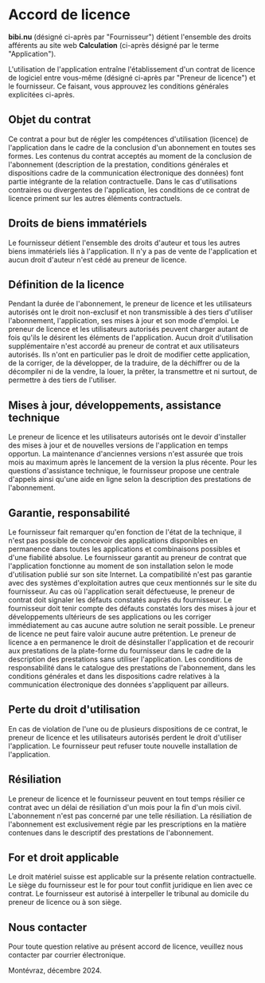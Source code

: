 # Accord de licence

**bibi.nu** (désigné ci-après par "Fournisseur") détient l'ensemble des droits
afférents au site web **Calculation** (ci-après désigné par le terme
"Application").

L'utilisation de l'application entraîne l'établissement d'un contrat de licence
de logiciel entre vous-même (désigné ci-après par "Preneur de licence") et le
fournisseur. Ce faisant, vous approuvez les conditions générales explicitées
ci-après.

## Objet du contrat

Ce contrat a pour but de régler les compétences d'utilisation (licence) de
l'application dans le cadre de la conclusion d'un abonnement en toutes ses
formes. Les contenus du contrat acceptés au moment de la conclusion de
l'abonnement (description de la prestation, conditions générales et
dispositions cadre de la communication électronique des données) font partie
intégrante de la relation contractuelle. Dans le cas d'utilisations contraires
ou divergentes de l'application, les conditions de ce contrat de licence priment
sur les autres éléments contractuels.

## Droits de biens immatériels

Le fournisseur détient l'ensemble des droits d'auteur et tous les autres biens
immatériels liés à l'application. Il n'y a pas de vente de l'application et
aucun droit d'auteur n'est cédé au preneur de licence.

## Définition de la licence

Pendant la durée de l'abonnement, le preneur de licence et les utilisateurs
autorisés ont le droit non-exclusif et non transmissible à des tiers d'utiliser
l'abonnement, l'application, ses mises à jour et son mode d'emploi. Le preneur
de licence et les utilisateurs autorisés peuvent charger autant de fois qu'ils
le désirent les éléments de l'application. Aucun droit d'utilisation
supplémentaire n'est accordé au preneur de contrat et aux utilisateurs
autorisés. Ils n'ont en particulier pas le droit de modifier cette application,
de la corriger, de la développer, de la traduire, de la déchiffrer ou de la
décompiler ni de la vendre, la louer, la prêter, la transmettre et ni surtout,
de permettre à des tiers de l'utiliser.

## Mises à jour, développements, assistance technique

Le preneur de licence et les utilisateurs autorisés ont le devoir d'installer
des mises à jour et de nouvelles versions de l'application en temps opportun.
La maintenance d'anciennes versions n'est assurée que trois mois au maximum
après le lancement de la version la plus récente. Pour les questions
d'assistance technique, le fournisseur propose une centrale d'appels ainsi
qu'une aide en ligne selon la description des prestations de l'abonnement.

## Garantie, responsabilité

Le fournisseur fait remarquer qu'en fonction de l'état de la technique, il n'est
pas possible de concevoir des applications disponibles en permanence dans toutes
les applications et combinaisons possibles et d'une fiabilité absolue. Le
fournisseur garantit au preneur de contrat que l'application fonctionne au
moment de son installation selon le mode d'utilisation publié sur son site
Internet. La compatibilité n'est pas garantie avec des systèmes d'exploitation
autres que ceux mentionnés sur le site du fournisseur. Au cas où
l'application serait défectueuse, le preneur de contrat doit signaler les
défauts constatés auprès du fournisseur. Le fournisseur doit tenir compte des
défauts constatés lors des mises à jour et développements ultérieurs de ses
applications ou les corriger immédiatement au cas aucune autre solution ne
serait possible. Le preneur de licence ne peut faire valoir aucune autre
prétention. Le preneur de licence a en permanence le droit de désinstaller
l'application et de recourir aux prestations de la plate-forme du fournisseur
dans le cadre de la description des prestations sans utiliser l'application.
Les conditions de responsabilité dans le catalogue des prestations de
l'abonnement, dans les conditions générales et dans les dispositions cadre
relatives à la communication électronique des données s'appliquent par ailleurs.

## Perte du droit d'utilisation

En cas de violation de l'une ou de plusieurs dispositions de ce contrat, le
preneur de licence et les utilisateurs autorisés perdent le droit d'utiliser
l'application. Le fournisseur peut refuser toute nouvelle installation de
l'application.

## Résiliation

Le preneur de licence et le fournisseur peuvent en tout temps résilier ce
contrat avec un délai de résiliation d'un mois pour la fin d'un mois civil.
L'abonnement n'est pas concerné par une telle résiliation. La résiliation de
l'abonnement est exclusivement régie par les prescriptions en la matière
contenues dans le descriptif des prestations de l'abonnement.

## For et droit applicable

Le droit matériel suisse est applicable sur la présente relation contractuelle.
Le siège du fournisseur est le for pour tout conflit juridique en lien avec ce
contrat. Le fournisseur est autorisé à interpeller le tribunal au domicile du
preneur de licence ou à son siège.

## Nous contacter

Pour toute question relative au présent accord de licence, veuillez nous
contacter par courrier électronique.

Montévraz, décembre 2024.

